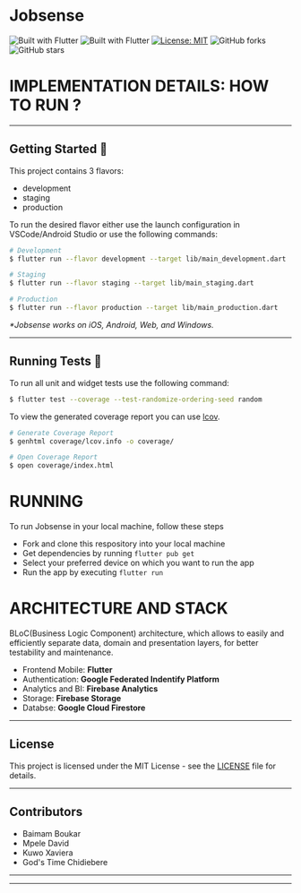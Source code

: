 # Jobsense


![Built with Flutter](https://img.shields.io/badge/Built%20with-Flutter-blue)
![Built with Flutter](https://img.shields.io/badge/Built%20with-Firebase-gold)
[![License: MIT](https://img.shields.io/badge/License-MIT-yellow.svg)](https://opensource.org/licenses/MIT)
![GitHub forks](https://img.shields.io/github/forks/baimamboukar/elite?style=social)
![GitHub stars](https://img.shields.io/github/stars/baimamboukar/elite?style=social)

# IMPLEMENTATION DETAILS: HOW TO RUN ?

---

## Getting Started 🚀

This project contains 3 flavors:

- development
- staging
- production

To run the desired flavor either use the launch configuration in VSCode/Android Studio or use the following commands:

```sh
# Development
$ flutter run --flavor development --target lib/main_development.dart

# Staging
$ flutter run --flavor staging --target lib/main_staging.dart

# Production
$ flutter run --flavor production --target lib/main_production.dart
```

_\*Jobsense works on iOS, Android, Web, and Windows._

---

## Running Tests 🧪

To run all unit and widget tests use the following command:

```sh
$ flutter test --coverage --test-randomize-ordering-seed random
```

To view the generated coverage report you can use [lcov](https://github.com/linux-test-project/lcov).

```sh
# Generate Coverage Report
$ genhtml coverage/lcov.info -o coverage/

# Open Coverage Report
$ open coverage/index.html
```


# RUNNING
To run Jobsense in your local machine, follow these steps
- Fork and clone this respository into your local machine
- Get dependencies by running ```flutter pub get```
- Select your preferred device on which you want to run the app
- Run the app by executing ```flutter run```

# ARCHITECTURE AND STACK
BLoC(Business Logic Component) architecture, which allows to easily and efficiently separate data, domain and presentation layers, for better testability and maintenance.

- Frontend Mobile: **Flutter**
- Authentication: **Google Federated Indentify Platform**
- Analytics and BI: **Firebase Analytics**
- Storage: **Firebase Storage**
- Databse: **Google Cloud Firestore**

---
## License

This project is licensed under the MIT License - see the [LICENSE](LICENSE) file for details.

---
## Contributors
- Baimam Boukar
- Mpele David
- Kuwo Xaviera
- God's Time Chidiebere

---


---
